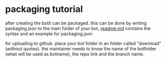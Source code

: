 # packaging tutorial

after creating the botit can be packaged. this can be done by writing packaging.json to the main folder of your bot, [readme.md](https://github.com/ard1998/RLBot-repos/blob/master/README.md) contains the syntax and an example for packaging.json

for uploading to github. place your bot folder in an folder called "download" (without quotes). the maintainer needs to know the name of the botfolder (what will be used as botname), the repo link and the branch name.
